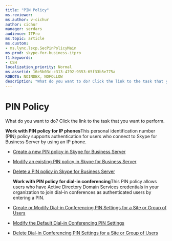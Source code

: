 ```yaml
---
title: "PIN Policy"
ms.reviewer: 
ms.author: v-cichur
author: cichur
manager: serdars
audience: ITPro
ms.topic: article
ms.custom:
- ms.lync.lscp.SecPinPolicyMain
ms.prod: skype-for-business-itpro
f1.keywords:
- CSH
localization_priority: Normal
ms.assetid: 16e5b03c-c313-4792-9353-65f33b5e775a
ROBOTS: NOINDEX, NOFOLLOW
description: "What do you want to do? Click the link to the task that you want to perform."
---
```


# PIN Policy

What do you want to do? Click the link to the task that you want to perform.

 **Work with PIN policy for IP phones**This personal identification number (PIN) policy supports authentication for users who connect to Skype for Business Server by using an IP phone.
- [Create a new PIN policy in Skype for Business Server](../../../manage/authentication/create-a-new-pin-policy.md)

- [Modify an existing PIN policy in Skype for Business Server](../../../manage/authentication/modify-an-existing-pin-policy.md)

- [Delete a PIN policy in Skype for Business Server](../../../manage/authentication/delete-a-pin-policy.md)

  **Work with PIN policy for dial-in conferencing**This PIN policy allows users who have Active Directory Domain Services credentials in your organization to join dial-in conferences as authenticated users by entering a PIN.
- [Create or Modify Dial-in Conferencing PIN Settings for a Site or Group of Users](https://technet.microsoft.com/library/c29bab5c-2b93-48e0-ae0b-29564daaff9a.aspx)

- [Modify the Default Dial-in Conferencing PIN Settings](https://technet.microsoft.com/library/2d110e94-ad29-4755-b17f-d8c2da9b78a4.aspx)

- [Delete Dial-in Conferencing PIN Settings for a Site or Group of Users](https://technet.microsoft.com/library/15a9faee-d024-4c0e-b2a0-fe7e7dc00589.aspx)



